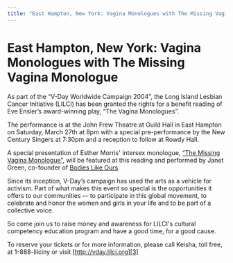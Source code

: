 ```yaml
---
title: "East Hampton, New York: Vagina Monologues with The Missing Vagina Monologue"
---
```


# East Hampton, New York: Vagina Monologues with The Missing Vagina Monologue

As part of the “V-Day Worldwide Campaign 2004”, the Long Island Lesbian Cancer Initiative (LILCI) has been granted the rights for a benefit reading of Eve Ensler’s award-winning play, “The Vagina Monologues”.  
  
The performance is at the John Frew Theatre at Guild Hall in East Hampton on Saturday, March 27th at 8pm with a special pre-performance by the New Century Singers at 7:30pm and a reception to follow at Rowdy Hall.  
  
A special presentation of Esther Morris' intersex monologue, [“The Missing Vagina Monologue”][1], will be featured at this reading and performed by Janet Green, co-founder of [Bodies Like Ours][2].  
  
Since its inception, V-Day’s campaign has used the arts as a vehicle for activism. Part of what makes this event so special is the opportunities it offers to our communities –- to participate in this global movement, to celebrate and honor the women and girls in your life and to be part of a collective voice.  
  
So come join us to raise money and awareness for LILCI's cultural competency education program and have a good time, for a good cause.  
  
To reserve your tickets or for more information, please call Keisha, toll free, at 1-888-lilciny or visit [http://vday.lilci.org][3]

 [1]: missingvagina
 [2]: http://www.bodieslikeours.org
 [3]: http://vday.Lilci.org